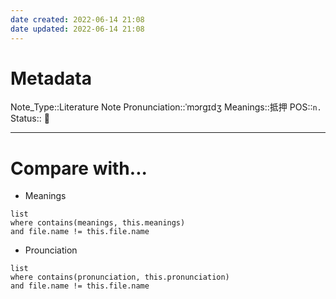 ```yaml
---
date created: 2022-06-14 21:08
date updated: 2022-06-14 21:08
---
```


# Metadata

Note_Type::Literature Note
Pronunciation::ˈmɔrɡɪdʒ
Meanings::抵押
POS::`n.`
Status:: 👶

---

# Compare with...

- Meanings

```dataview
list
where contains(meanings, this.meanings)
and file.name != this.file.name
```

- Prounciation

```dataview
list
where contains(pronunciation, this.pronunciation)
and file.name != this.file.name
```
